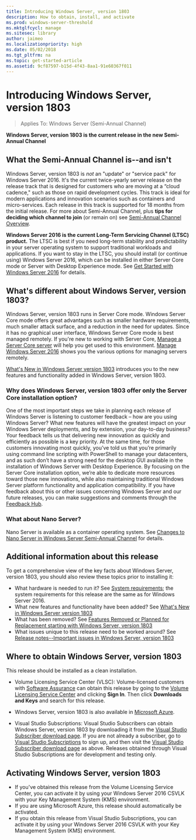 ```yaml
---
title: Introducing Windows Server, version 1803
description: How to obtain, install, and activate
ms.prod: windows-server-threshold
ms.mktglfcycl: manage
ms.sitesec: library
author: jaimeo
ms.localizationpriority: high
ms.date: 05/02/2018
ms.tgt_pltfrm: na
ms.topic: get-started-article
ms.assetid: 9cf87597-b15d-4f43-8aa1-91e60367f011
---
```

# Introducing Windows Server, version 1803

>Applies To: Windows Server (Semi-Annual Channel)

**Windows Server, version 1803 is the current release in the new Semi-Annual Channel**


## What the Semi-Annual Channel is--and isn't
Windows Server, version 1803 is *not* an "update" or "service pack" for Windows Server 2016. It's the current twice-yearly server release on the release track that is designed for customers who are moving at a “cloud cadence," such as those on rapid development cycles. This track is ideal for modern applications and innovation scenarios such as containers and micro-services. Each release in this track is supported for 18 months from the initial release. For more about Semi-Annual Channel, plus **tips for deciding which channel to join** (or remain on) see [Semi-Annual Channel Overview](semi-annual-channel-overview.md).


**Windows Server 2016 is the current Long-Term Servicing Channel (LTSC) product.** The LTSC is best if you need long-term stability and predictability in your server operating system to support traditional workloads and applications. If you want to stay in the LTSC, you should install (or continue using) Windows Server 2016, which can be installed in either Server Core mode or Server with Desktop Experience mode. See [Get Started with Windows Server 2016](https://docs.microsoft.com/windows-server/get-started/server-basics) for details.


## What's different about Windows Server, version 1803?

Windows Server, version 1803 runs in Server Core mode. Windows Server Core mode offers great advantages such as smaller hardware requirements, much smaller attack surface, and a reduction in the need for updates. Since it has no graphical user interface, Windows Server Core mode is best managed remotely. If you're new to working with Server Core, [Manage a Server Core server](../administration/server-core/server-core-manage.md) will help you get used to this environment. [Manage Windows Server 2016](../administration/manage-windows-server.md) shows you the various options for managing servers remotely.

[What's New in Windows Server version 1803](whats-new-in-windows-server-1803.md) introduces you to the new features and functionality added in Windows Server, version 1803.

### Why does Windows Server, version 1803 offer only the Server Core installation option?
One of the most important steps we take in planning each release of Windows Server is listening to customer feedback – how are you using Windows Server? What new features will have the greatest impact on your Windows Server deployments, and by extension, your day-to-day business? Your feedback tells us that delivering new innovation as quickly and efficiently as possible is a key priority. At the same time, for those customers innovating most quickly, you’ve told us that you’re primarily using command line scripting with PowerShell to manage your datacenters, and as such don’t have a strong need for the desktop GUI available in the installation of Windows Server with Desktop Experience. By focusing on the Server Core installation option, we’re able to dedicate more resources toward those new innovations, while also maintaining traditional Windows Server platform functionality and application compatibility. If you have feedback about this or other issues concerning Windows Server and our future releases, you can make suggestions and comments through the [Feedback Hub](https://support.microsoft.com/help/4021566/windows-10-send-feedback-to-microsoft-with-feedback-hub-app).


### What about Nano Server?
Nano Server is available as a container operating system. See [Changes to Nano Server in Windows Server Semi-Annual Channel](nano-in-semi-annual-channel.md) for details.

## Additional information about this release
To get a comprehensive view of the key facts about Windows Server, version 1803, you should also review these topics prior to installing it:

- What hardware is needed to run it? See [System requirements](system-requirements.md); the system requirements for this release are the same as for Windows Server 2016.
- What new features and functionality have been added? See [What's New in Windows Server version 1803](whats-new-in-windows-server-1803.md)
- What has been removed? See [Features Removed or Planned for Replacement starting with Windows Server, version 1803](windows-server-1803-removed-features.md)
- What issues unique to this release need to be worked around? See [Release notes--Important issues in Windows Server, version 1803](server-1803-release-notes.md)


## Where to obtain Windows Server, version 1803

This release should be installed as a clean installation.

- Volume Licensing Service Center (VLSC): Volume-licensed customers with [Software Assurance](https://www.microsoft.com/en-us/licensing/licensing-programs/software-assurance-default.aspx) can obtain this release by going to the [Volume Licensing Service Center](https://www.microsoft.com/Licensing/servicecenter/default.aspx) and clicking **Sign In**. Then click **Downloads and Keys** and search for this release. 

- Windows Server, version 1803 is also available in  [Microsoft Azure](https://azuremarketplace.microsoft.com/en-us/marketplace/apps/Microsoft.WindowsServer?tab=Overview).

- Visual Studio Subscriptions: Visual Studio Subscribers can obtain Windows Server, version 1803 by downloading it from the [Visual Studio Subscriber download page](https://my.visualstudio.com/downloads?pid=2347). If you are not already a subscriber, go to [Visual Studio Subscriptions](https://www.visualstudio.com/subscriptions/) to sign up, and then visit the [Visual Studio Subscriber download page](https://my.visualstudio.com/downloads?pid=2347) as above. Releases obtained through Visual Studio Subscriptions are for development and testing only.




## Activating Windows Server, version 1803

- If you've obtained this release from the Volume Licensing Service Center, you can activate it by using your Windows Server 2016 CSVLK with your Key Management System (KMS) environment.
- If you are using Microsoft Azure, this release should automatically be activated.
- If you obtain this release from Visual Studio Subscriptions, you can activate it by using your Windows Server 2016 CSVLK with your Key Management System (KMS) environment. 
